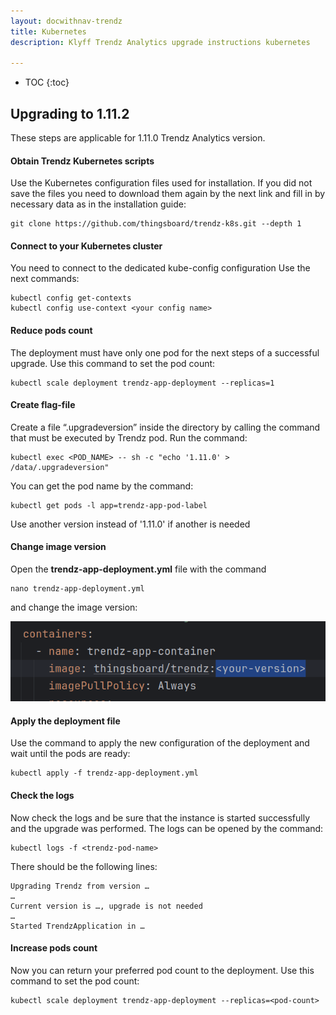 ```yaml
---
layout: docwithnav-trendz
title: Kubernetes
description: Klyff Trendz Analytics upgrade instructions kubernetes

---
```


* TOC
{:toc}

## Upgrading to 1.11.2

These steps are applicable for 1.11.0 Trendz Analytics version.

#### Obtain Trendz Kubernetes scripts

Use the Kubernetes configuration files used for installation.
If you did not save the files you need to download them again by the next link and fill in by necessary data as in the installation guide:

```text
git clone https://github.com/thingsboard/trendz-k8s.git --depth 1
```   

#### Connect to your Kubernetes cluster

You need to connect to the dedicated kube-config configuration
Use the next commands:

```text
kubectl config get-contexts
kubectl config use-context <your config name>
```

#### Reduce pods count

The deployment must have only one pod for the next steps of a successful upgrade.
Use this command to set the pod count:

```text
kubectl scale deployment trendz-app-deployment --replicas=1
```   

#### Create flag-file

Create a file “.upgradeversion” inside the directory by calling the command that must be executed by Trendz pod.
Run the command:
```text
kubectl exec <POD_NAME> -- sh -c "echo '1.11.0' > /data/.upgradeversion"
```   
You can get the pod name by the command:
```text
kubectl get pods -l app=trendz-app-pod-label
```   
Use another version instead of '1.11.0' if another is needed

#### Change image version

Open the **trendz-app-deployment.yml** file with the command
```text
nano trendz-app-deployment.yml
``` 
and change the image version:

![image](/images/trendz/image-version-kuber.png)

#### Apply the deployment file

Use the command to apply the new configuration of the deployment and wait until the pods are ready:

```text
kubectl apply -f trendz-app-deployment.yml
``` 

#### Check the logs

Now check the logs and be sure that the instance is started successfully and the upgrade was performed.
The logs can be opened by the command:

```text
kubectl logs -f <trendz-pod-name>
``` 
There should be the following lines:

```text
Upgrading Trendz from version … 
…
Current version is …, upgrade is not needed
…
Started TrendzApplication in …
``` 

#### Increase pods count

Now you can return your preferred pod count to the deployment.
Use this command to set the pod count:

```text
kubectl scale deployment trendz-app-deployment --replicas=<pod-count>
``` 


